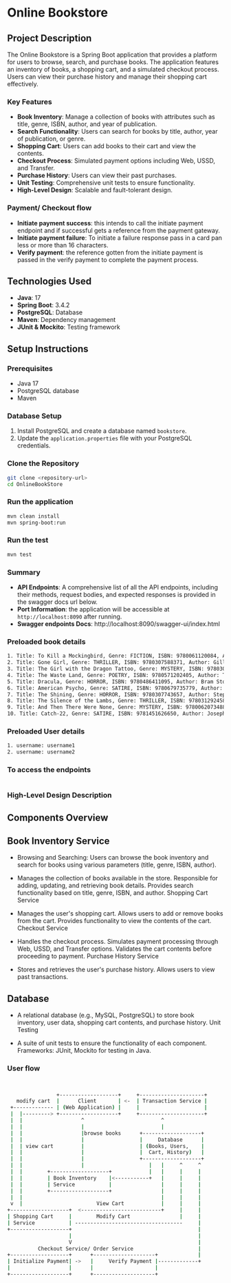 # Online Bookstore

## Project Description

The Online Bookstore is a Spring Boot application that provides a platform for users to browse, search, and purchase books. The application features an inventory of books, a shopping cart, and a simulated checkout process. Users can view their purchase history and manage their shopping cart effectively.

### Key Features
- **Book Inventory**: Manage a collection of books with attributes such as title, genre, ISBN, author, and year of publication.
- **Search Functionality**: Users can search for books by title, author, year of publication, or genre.
- **Shopping Cart**: Users can add books to their cart and view the contents.
- **Checkout Process**: Simulated payment options including Web, USSD, and Transfer.
- **Purchase History**: Users can view their past purchases.
- **Unit Testing**: Comprehensive unit tests to ensure functionality.
- **High-Level Design**: Scalable and fault-tolerant design.

### Payment/ Checkout flow
- **Initiate payment success**: this intends to call the initiate payment endpoint and if successful gets a reference from the payment gateway.
- **Initiate payment failure**: To initiate a failure response pass in a card pan less or more than 16 characters.
- **Verify payment**: the reference gotten from the initiate payment is passed in the verify payment to complete the payment process.



## Technologies Used
- **Java**: 17
- **Spring Boot**: 3.4.2
- **PostgreSQL**: Database
- **Maven**: Dependency management
- **JUnit & Mockito**: Testing framework

## Setup Instructions

### Prerequisites
- Java 17
- PostgreSQL database
- Maven

### Database Setup
1. Install PostgreSQL and create a database named `bookstore`.
2. Update the `application.properties` file with your PostgreSQL credentials.

### Clone the Repository
```bash
git clone <repository-url>
cd OnlineBookStore
```

### Run the application
```bash
mvn clean install
mvn spring-boot:run
```

### Run the test
```bash
mvn test
```


### Summary
- **API Endpoints**: A comprehensive list of all the API endpoints, including their methods, request bodies, and expected responses is provided in the swagger docs url below.
- **Port Information**: the application will be accessible at `http://localhost:8090` after running.
- **Swagger endpoints Docs**: http://localhost:8090/swagger-ui/index.html


### Preloaded book details
```bash
1. Title: To Kill a Mockingbird, Genre: FICTION, ISBN: 9780061120084, Author: Harper Lee, Year: 1960, Price: $50.00
2. Title: Gone Girl, Genre: THRILLER, ISBN: 9780307588371, Author: Gillian Flynn, Year: 2012, Price: $60.00
3. Title: The Girl with the Dragon Tattoo, Genre: MYSTERY, ISBN: 9780307949486, Author: Stieg Larsson, Year: 2005, Price: $70.00
4. Title: The Waste Land, Genre: POETRY, ISBN: 9780571202405, Author: T.S. Eliot, Year: 1922, Price: $80.00
5. Title: Dracula, Genre: HORROR, ISBN: 9780486411095, Author: Bram Stoker, Year: 1897, Price: $90.00
6. Title: American Psycho, Genre: SATIRE, ISBN: 9780679735779, Author: Bret Easton Ellis, Year: 1991, Price: $100.00
7. Title: The Shining, Genre: HORROR, ISBN: 9780307743657, Author: Stephen King, Year: 1977, Price: $110.00
8. Title: The Silence of the Lambs, Genre: THRILLER, ISBN: 9780312924584, Author: Thomas Harris, Year: 1988, Price: $120.00
9. Title: And Then There Were None, Genre: MYSTERY, ISBN: 9780062073488, Author: Agatha Christie, Year: 1939, Price: $130.00
10. Title: Catch-22, Genre: SATIRE, ISBN: 9781451626650, Author: Joseph Heller, Year: 1961, Price: $140.00

```

### Preloaded User details
```bash
1. username: username1
2. username: username2

```

### To access the endpoints 
```bash


```





### High-Level Design Description
## Components Overview

## Book Inventory Service

- Browsing and Searching: Users can browse the book inventory and search for books using various parameters (title, genre, ISBN, author).


- Manages the collection of books available in the store.
Responsible for adding, updating, and retrieving book details.
Provides search functionality based on title, genre, ISBN, and author.
Shopping Cart Service

- Manages the user's shopping cart.
Allows users to add or remove books from the cart.
Provides functionality to view the contents of the cart.
Checkout Service

- Handles the checkout process.
Simulates payment processing through Web, USSD, and Transfer options.
Validates the cart contents before proceeding to payment.
Purchase History Service

- Stores and retrieves the user's purchase history.
Allows users to view past transactions.

## Database

- A relational database (e.g., MySQL, PostgreSQL) to store book inventory, user data, shopping cart contents, and purchase history.
Unit Testing

- A suite of unit tests to ensure the functionality of each component.
Frameworks: JUnit, Mockito for testing in Java.

### User flow
```bash


                +-------------------+     +---------------------+
   modify cart  |      Client       | <-  | Transaction Service |
 +------------- | (Web Application) |     |                     |
 |  |---------> +-------------------+     +---------------------+
 |  |                   ^                         ^                      
 |  |                   |                         |
 |  |                   |browse books      +-------------------+
 |  |                   |                  |     Database      |
 |  | view cart         |                  | (Books, Users,    |
 |  |                   |                  |  Cart, History)   |
 |  |                   |                  +-------------------+
 |  |                   |                     |   |     ^     ^
 |  |        +-------------------+            |   |     |     |
 |  |        | Book Inventory    |<-----------+   |     |     |
 |  |        | Service           |                |     |     |
 |  |        +-------------------+                |     |     |
 |  |                                             |     |     |
 v  |                        View Cart            |     |     |
+-------------------+  <--------------------------+     |     |
| Shopping Cart     |        Modify Cart                |     |
| Service           | -----------------------------------     |
+-------------------+                                         |
                    |                                         |
                    V                                         |
          Checkout Service/ Order Service                     |
+-------------------+      +--------------------+             |
| Initialize Payment| ->   |     Verify Payment |-------------+
|                   |      |                    |
+-------------------+      +--------------------+



```
